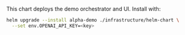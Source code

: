 This chart deploys the demo orchestrator and UI.
Install with:
```bash
helm upgrade --install alpha-demo ./infrastructure/helm-chart \
  --set env.OPENAI_API_KEY=<key>
```
